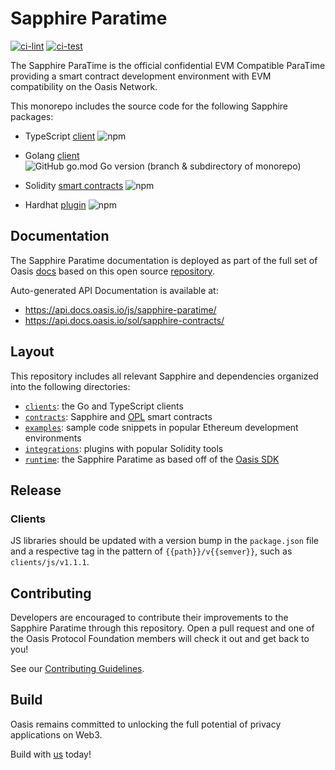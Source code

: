 # Sapphire Paratime

[![ci-lint](https://github.com/oasisprotocol/sapphire-paratime/actions/workflows/ci-lint.yaml/badge.svg)](https://github.com/oasisprotocol/sapphire-paratime/actions/workflows/ci-lint.yaml)
[![ci-test](https://github.com/oasisprotocol/sapphire-paratime/actions/workflows/ci-test.yaml/badge.svg)](https://github.com/oasisprotocol/sapphire-paratime/actions/workflows/ci-test.yaml)

The Sapphire ParaTime is the official confidential EVM Compatible ParaTime
providing a smart contract development environment with EVM compatibility
on the Oasis Network.

This monorepo includes the source code for the following Sapphire packages:

- TypeScript [client](https://www.npmjs.com/package/@oasisprotocol/sapphire-paratime) ![npm](https://img.shields.io/npm/v/@oasisprotocol/sapphire-paratime)
- Golang [client](https://pkg.go.dev/github.com/oasisprotocol/sapphire-paratime)
![GitHub go.mod Go version (branch & subdirectory of monorepo)](https://img.shields.io/github/go-mod/go-version/oasisprotocol/sapphire-paratime?filename=clients%2Fgo%2Fgo.mod)

- Solidity [smart contracts](https://www.npmjs.com/package/@oasisprotocol/sapphire-contracts) ![npm](https://img.shields.io/npm/v/@oasisprotocol/sapphire-contracts)
- Hardhat [plugin](https://www.npmjs.com/package/@oasisprotocol/sapphire-hardhat) ![npm](https://img.shields.io/npm/v/@oasisprotocol/sapphire-hardhat)

## Documentation

The Sapphire Paratime documentation is deployed as part of the full set of Oasis [docs](https://docs.oasis.io/dapp/sapphire/)
based on this open source [repository](https://github.com/oasisprotocol/docs).

Auto-generated API Documentation is available at:

 * https://api.docs.oasis.io/js/sapphire-paratime/
 * https://api.docs.oasis.io/sol/sapphire-contracts/

## Layout

This repository includes all relevant Sapphire and dependencies organized into
the following directories:

- [`clients`](./clients): the Go and TypeScript clients
- [`contracts`](./contracts): Sapphire and [OPL](https://docs.oasis.io/dapp/opl/) smart contracts
- [`examples`](./examples/): sample code snippets in popular Ethereum
development environments
- [`integrations`](./integrations/): plugins with popular Solidity tools
- [`runtime`](./runtime/): the Sapphire Paratime as based off of the
[Oasis SDK](https://github.com/oasisprotocol/oasis-sdk)

## Release

### Clients

JS libraries should be updated with a version bump in the `package.json`
file and a respective tag in the pattern of `{{path}}/v{{semver}}`, such as
`clients/js/v1.1.1`.


## Contributing

Developers are encouraged to contribute their improvements to the Sapphire
Paratime through this repository. Open a pull request and one of the Oasis
Protocol Foundation members will check it out and get back to you!

See our [Contributing Guidelines](CONTRIBUTING.md).

## Build

Oasis remains committed to unlocking the full potential of privacy applications
on Web3.

Build with [us](https://oasisprotocol.org/opl#how-to-get-started) today!
